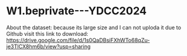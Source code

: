 # W1.beprivate---YDCC2024

About the dataset: because its large size and I can not uploda it due to Github visit this link to download: https://drive.google.com/file/d/1s0QaDBsiFXhWTo68qZu-je3TlCX8hm6b/view?usp=sharing
